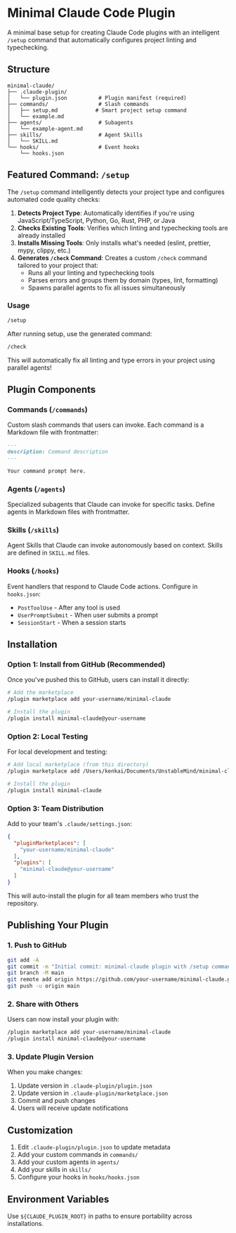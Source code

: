 # Minimal Claude Code Plugin

A minimal base setup for creating Claude Code plugins with an intelligent `/setup` command that automatically configures project linting and typechecking.

## Structure

```
minimal-claude/
├── .claude-plugin/
│   └── plugin.json          # Plugin manifest (required)
├── commands/                # Slash commands
│   ├── setup.md            # Smart project setup command
│   └── example.md
├── agents/                  # Subagents
│   └── example-agent.md
├── skills/                  # Agent Skills
│   └── SKILL.md
└── hooks/                   # Event hooks
    └── hooks.json
```

## Featured Command: `/setup`

The `/setup` command intelligently detects your project type and configures automated code quality checks:

1. **Detects Project Type**: Automatically identifies if you're using JavaScript/TypeScript, Python, Go, Rust, PHP, or Java
2. **Checks Existing Tools**: Verifies which linting and typechecking tools are already installed
3. **Installs Missing Tools**: Only installs what's needed (eslint, prettier, mypy, clippy, etc.)
4. **Generates `/check` Command**: Creates a custom `/check` command tailored to your project that:
   - Runs all your linting and typechecking tools
   - Parses errors and groups them by domain (types, lint, formatting)
   - Spawns parallel agents to fix all issues simultaneously

### Usage

```bash
/setup
```

After running setup, use the generated command:

```bash
/check
```

This will automatically fix all linting and type errors in your project using parallel agents!

## Plugin Components

### Commands (`/commands`)
Custom slash commands that users can invoke. Each command is a Markdown file with frontmatter:

```markdown
---
description: Command description
---

Your command prompt here.
```

### Agents (`/agents`)
Specialized subagents that Claude can invoke for specific tasks. Define agents in Markdown files with frontmatter.

### Skills (`/skills`)
Agent Skills that Claude can invoke autonomously based on context. Skills are defined in `SKILL.md` files.

### Hooks (`/hooks`)
Event handlers that respond to Claude Code actions. Configure in `hooks.json`:

- `PostToolUse` - After any tool is used
- `UserPromptSubmit` - When user submits a prompt
- `SessionStart` - When a session starts

## Installation

### Option 1: Install from GitHub (Recommended)

Once you've pushed this to GitHub, users can install it directly:

```bash
# Add the marketplace
/plugin marketplace add your-username/minimal-claude

# Install the plugin
/plugin install minimal-claude@your-username
```

### Option 2: Local Testing

For local development and testing:

```bash
# Add local marketplace (from this directory)
/plugin marketplace add /Users/kenkai/Documents/UnstableMind/minimal-claude

# Install the plugin
/plugin install minimal-claude
```

### Option 3: Team Distribution

Add to your team's `.claude/settings.json`:

```json
{
  "pluginMarketplaces": [
    "your-username/minimal-claude"
  ],
  "plugins": [
    "minimal-claude@your-username"
  ]
}
```

This will auto-install the plugin for all team members who trust the repository.

## Publishing Your Plugin

### 1. Push to GitHub

```bash
git add -A
git commit -m "Initial commit: minimal-claude plugin with /setup command"
git branch -M main
git remote add origin https://github.com/your-username/minimal-claude.git
git push -u origin main
```

### 2. Share with Others

Users can now install your plugin with:

```bash
/plugin marketplace add your-username/minimal-claude
/plugin install minimal-claude@your-username
```

### 3. Update Plugin Version

When you make changes:

1. Update version in `.claude-plugin/plugin.json`
2. Update version in `.claude-plugin/marketplace.json`
3. Commit and push changes
4. Users will receive update notifications

## Customization

1. Edit `.claude-plugin/plugin.json` to update metadata
2. Add your custom commands in `commands/`
3. Add your custom agents in `agents/`
4. Add your skills in `skills/`
5. Configure your hooks in `hooks/hooks.json`

## Environment Variables

Use `${CLAUDE_PLUGIN_ROOT}` in paths to ensure portability across installations.
